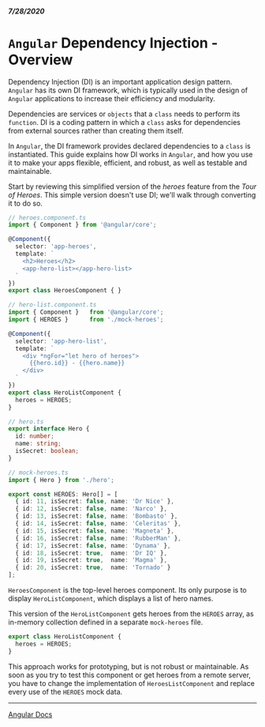 ##### 7/28/2020
# `Angular` Dependency Injection - Overview
Dependency Injection (DI) is an important application design pattern.  `Angular` has its own DI framework, which is typically used in the design of `Angular` applications to increase their efficiency and modularity.

Dependencies are services or `objects` that a `class` needs to perform its `function`.  DI is a coding pattern in which a `class` asks for dependencies from external sources rather than creating them itself.

In `Angular`, the DI framework provides declared dependencies to a `class` is instantiated.  This guide explains how DI works in `Angular`, and how you use it to make your apps flexible, efficient, and robust, as well as testable and maintainable.

Start by reviewing this simplified version of the _heroes_ feature from the _Tour of Heroes_.  This simple version doesn't use DI; we'll walk through converting it to do so.

```ts
// heroes.component.ts
import { Component } from '@angular/core';

@Component({
  selector: 'app-heroes',
  template: `
    <h2>Heroes</h2>
    <app-hero-list></app-hero-list>
  `
})
export class HeroesComponent { }
```

```ts
// hero-list.component.ts
import { Component }   from '@angular/core';
import { HEROES }      from './mock-heroes';

@Component({
  selector: 'app-hero-list',
  template: `
    <div *ngFor="let hero of heroes">
      {{hero.id}} - {{hero.name}}
    </div>
  `
})
export class HeroListComponent {
  heroes = HEROES;
}
```

```ts
// hero.ts
export interface Hero {
  id: number;
  name: string;
  isSecret: boolean;
}
```

```ts
// mock-heroes.ts
import { Hero } from './hero';

export const HEROES: Hero[] = [
  { id: 11, isSecret: false, name: 'Dr Nice' },
  { id: 12, isSecret: false, name: 'Narco' },
  { id: 13, isSecret: false, name: 'Bombasto' },
  { id: 14, isSecret: false, name: 'Celeritas' },
  { id: 15, isSecret: false, name: 'Magneta' },
  { id: 16, isSecret: false, name: 'RubberMan' },
  { id: 17, isSecret: false, name: 'Dynama' },
  { id: 18, isSecret: true,  name: 'Dr IQ' },
  { id: 19, isSecret: true,  name: 'Magma' },
  { id: 20, isSecret: true,  name: 'Tornado' }
];
```

`HeroesComponent` is the top-level heroes component.  Its only purpose is to display `HeroListComponent`, which displays a list of hero names.

This version of the `HeroListComponent` gets heroes from the `HEROES` array, as in-memory collection defined in a separate `mock-heroes` file.

```ts
export class HeroListComponent {
  heroes = HEROES;
}
```

This approach works for prototyping, but is not robust or maintainable.  As soon as you try to test this component or get heroes from a remote server, you have to change the implementation of `HeroesListComponent` and replace every use of the `HEROES` mock data.

---

[Angular Docs](https://angular.io/guide/dependency-injection)